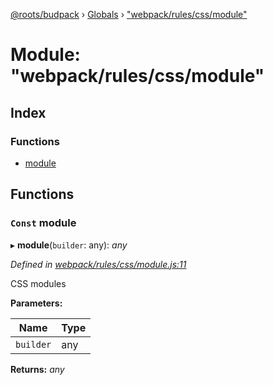 [@roots/budpack](../README.md) › [Globals](../globals.md) › ["webpack/rules/css/module"](_webpack_rules_css_module_.md)

# Module: "webpack/rules/css/module"

## Index

### Functions

* [module](_webpack_rules_css_module_.md#const-module)

## Functions

### `Const` module

▸ **module**(`builder`: any): *any*

*Defined in [webpack/rules/css/module.js:11](https://github.com/roots/bud-support/blob/5f43850/src/budpack/builder/webpack/rules/css/module.js#L11)*

CSS modules

**Parameters:**

Name | Type |
------ | ------ |
`builder` | any |

**Returns:** *any*
